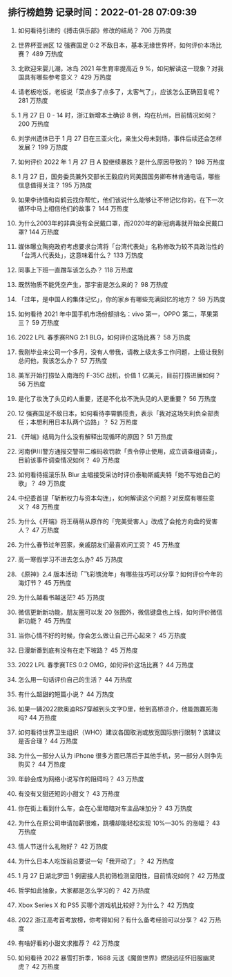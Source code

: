 
## 排行榜趋势 记录时间：2022-01-28 07:09:39
  
  1. 如何看待引进的《搏击俱乐部》修改的结局？ 706 万热度
    
  2. 世界杯亚洲区 12 强赛国足 0:2 不敌日本，基本无缘世界杯，如何评价本场比赛？ 489 万热度
    
  3. 北欧迎来婴儿潮，冰岛 2021 年生育率提高近 9 %，如何解读这一现象？对我国具有哪些参考意义？ 429 万热度
    
  4. 请老板吃饭，老板说「菜点多了点多了，太客气了」，应该怎么正确回复呢？ 281 万热度
    
  5. 1 月 27 日 0 - 14 时，浙江新增本土确诊 8 例，均在杭州，目前情况如何？ 200 万热度
    
  6. 刘学州遗体已于 1 月 27 日在三亚火化，亲生父母未到场，事件后续还会怎样发展？ 199 万热度
    
  7. 如何评价 2022 年 1 月 27 日 A 股继续暴跌？是什么原因导致的？ 198 万热度
    
  8. 1 月 27 日，国务委员兼外交部长王毅应约同美国国务卿布林肯通电话，哪些信息值得关注？ 195 万热度
    
  9. 如果李诗情和肖鹤云找你帮忙，他们该说什么能够让不带记忆你的，在下一次循环中马上相信他们的故事？ 144 万热度
    
  10. 为什么2003年的非典没有全民戴口罩，而2020年的新冠病毒就开始全民戴口罩? 144 万热度
    
  11. 媒体曝立陶宛政府考虑要求台湾将「台湾代表处」名称修改为较不具政治性的「台湾人代表处」，这意味着什么？ 133 万热度
    
  12. 同事上下班一直蹭车该怎么办？ 118 万热度
    
  13. 既然物质不能凭空产生，那宇宙是怎么来的？ 98 万热度
    
  14. 「过年，是中国人的集体记忆」，你的家乡有哪些充满回忆的地方？ 59 万热度
    
  15. 如何看待 2021 年中国手机市场份额排名：vivo 第一，OPPO 第二，苹果第三？ 59 万热度
    
  16. 2022 LPL 春季赛RNG 2:1 BLG，如何评价这场比赛？ 58 万热度
    
  17. 我刚毕业来公司一个多月，没有人带我，请教上级太多工作问题，上级让我别总问他，我该怎么办？ 57 万热度
    
  18. 美军开始打捞坠入南海的 F-35C 战机，价值 1 亿美元，目前打捞进展如何？ 56 万热度
    
  19. 是化了妆洗了头见的人重要，还是不化妆不洗头见的人更重要？ 56 万热度
    
  20. 12 强赛国足不敌日本，如何看待李霄鹏揽责，表示「我对这场失利负全部责任；本想利用日本队两个边路」？ 52 万热度
    
  21. 《开端》结局为什么没有解释出现循环的原因？ 51 万热度
    
  22. 河南伊川警方通报交警带二维码收罚款「责令停止使用，成立调查组调查」，目前该事件调查情况如何？ 49 万热度
    
  23. 如何看待摇滚乐队 Blur 主唱接受采访时评价泰勒斯威夫特「她不写她自己的歌」？ 49 万热度
    
  24. 中纪委首提「斩断权力与资本勾连」，如何解读这个问题？对反腐有哪些意义？ 48 万热度
    
  25. 为什么《开端》将王萌萌从原作的「完美受害人」改成了会抢方向盘的受害人？ 47 万热度
    
  26. 为什么春节过年回家，亲戚朋友们最喜欢问工资？ 45 万热度
    
  27. 高一寒假学习不进去怎么办? 45 万热度
    
  28. 《原神》2.4 版本活动「飞彩镌流年」有哪些技巧可以分享？如何评价今年的海灯节？ 45 万热度
    
  29. 为什么越看书越迷茫? 45 万热度
    
  30. 微信更新新功能，朋友圈可以发 20 张图外，微信键盘也上线，如何评价微信新功能？ 45 万热度
    
  31. 当你心情不好的时候，你会怎么做让自己开心起来？ 45 万热度
    
  32. 日漫新番到底有没有在走下坡路？ 45 万热度
    
  33. 2022 LPL 春季赛TES 0:2 OMG，如何评价这场比赛？ 44 万热度
    
  34. 怎么用一句话评价自己的生活？ 44 万热度
    
  35. 有什么超甜的短篇小说？ 44 万热度
    
  36. 如果一辆2022款奥迪RS7穿越到头文字D里，给到高桥凉介，他能跑赢拓海吗? 44 万热度
    
  37. 如何看待世界卫生组织（WHO）建议各国取消或放宽国际旅行限制？该建议是否合理？ 44 万热度
    
  38. 为什么一部分人认为 iPhone 很多方面已落后于其他手机，另一部分人则争先购买？ 44 万热度
    
  39. 年龄会成为网络小说写作的阻碍吗？ 43 万热度
    
  40. 有没有又甜还短的小甜文？ 43 万热度
    
  41. 你在街上看到什么车，会在心里暗暗对车主品味加分？ 43 万热度
    
  42. 为什么在原公司申请加薪很难，跳槽却能轻松实现 10%—30% 的涨幅？ 43 万热度
    
  43. 情人节送什么礼物好？ 42 万热度
    
  44. 为什么日本人吃饭前总要说一句「我开动了」？ 42 万热度
    
  45. 1 月 27 日湖北罗田 1 例密接人员初筛检测呈阳性，目前情况如何？ 42 万热度
    
  46. 哲学如此抽象，大家都是怎么学习的？ 42 万热度
    
  47. Xbox Series X 和 PS5 买哪个游戏机比较好？为什么？ 42 万热度
    
  48. 2022 浙江高考首考放榜，你考得如何？有什么备考经验可以分享？ 42 万热度
    
  49. 有啥好看的小甜文求推荐？ 42 万热度
    
  50. 如何看待 2022 暴雪打折季，1688 元送《魔兽世界》燃烧远征怀旧服幽灵虎？ 42 万热度
    